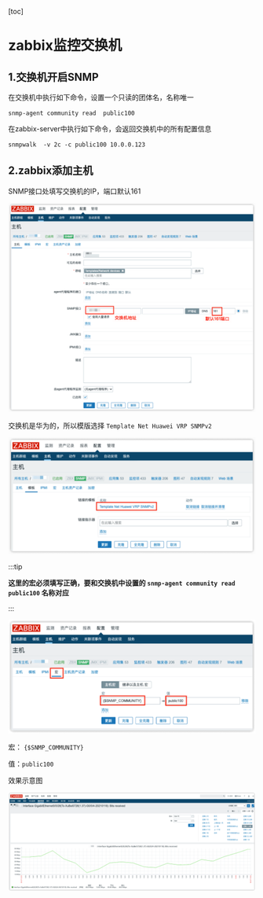 [toc]

# zabbix监控交换机

## 1.交换机开启SNMP

在交换机中执行如下命令，设置一个只读的团体名，名称唯一

```shell
snmp-agent community read  public100
```



在zabbix-server中执行如下命令，会返回交换机中的所有配置信息

```shell
snmpwalk  -v 2c -c public100 10.0.0.123
```





## 2.zabbix添加主机

SNMP接口处填写交换机的IP，端口默认161

![iShot2021-06-07_12.44.22](https://github.com/pptfz/picgo-images/blob/master/img/iShot2021-06-07_12.44.22.png)





交换机是华为的，所以模版选择 `Template Net Huawei VRP SNMPv2`

![iShot2021-06-07_13.00.45](https://github.com/pptfz/picgo-images/blob/master/img/iShot2021-06-07_13.00.45.png)





:::tip

**这里的宏必须填写正确，要和交换机中设置的 `snmp-agent community read  public100` 名称对应**

:::

![iShot2021-06-07_12.59.42](https://github.com/pptfz/picgo-images/blob/master/img/iShot2021-06-07_12.59.42.png)



宏： `{$SNMP_COMMUNITY}`

值：`public100`



效果示意图

![iShot2021-06-07_13.04.33](https://github.com/pptfz/picgo-images/blob/master/img/iShot2021-06-07_13.04.33.png)

